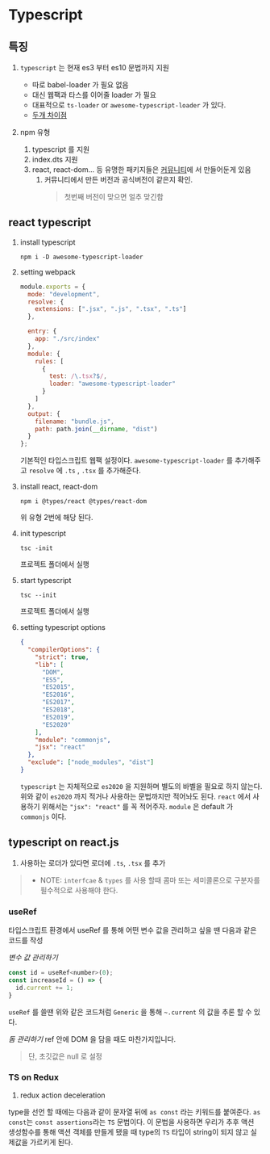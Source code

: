 # Typescript

## 특징

1. `typescript` 는 현재 es3 부터 es10 문법까지 지원

   - 따로 babel-loader 가 필요 없음
   - 대신 웹팩과 타스를 이어줄 loader 가 필요
   - 대표적으로 `ts-loader` or `awesome-typescript-loader` 가 있다.
   - [두개 차이점](https://github.com/s-panferov/awesome-typescript-loader)

2. npm 유형

   1. typescript 를 지원
   2. index.dts 지원
   3. react, react-dom... 등 유명한 패키지들은 [커뮤니티](https://github.com/DefinitelyTyped/DefinitelyTyped)에 서 만들어둔게 있음
      1. 커뮤니티에서 만든 버전과 공식버전이 같은지 확인.
         > 첫번째 버전이 맞으면 얼추 맞긴함

## react typescript

1. install typescript

   ```
   npm i -D awesome-typescript-loader
   ```

2. setting webpack

   ```javascript
   module.exports = {
     mode: "development",
     resolve: {
       extensions: [".jsx", ".js", ".tsx", ".ts"]
     },

     entry: {
       app: "./src/index"
     },
     module: {
       rules: [
         {
           test: /\.tsx?$/,
           loader: "awesome-typescript-loader"
         }
       ]
     },
     output: {
       filename: "bundle.js",
       path: path.join(__dirname, "dist")
     }
   };
   ```

   기본적인 타입스크립트 웹팩 설정이다.
   `awesome-typescript-loader` 를 추가해주고 `resolve` 에 `.ts` , `.tsx` 를 추가해준다.

3. install react, react-dom

   ```
   npm i @types/react @types/react-dom
   ```

   위 유형 2번에 해당 된다.

4. init typescript

   ```
   tsc -init
   ```

   프로젝트 폴더에서 실행

5. start typescript

   ```
   tsc --init
   ```

   프로젝트 폴더에서 실행

6. setting typescript options

   ```json
   {
     "compilerOptions": {
       "strict": true,
       "lib": [
         "DOM",
         "ES5",
         "ES2015",
         "ES2016",
         "ES2017",
         "ES2018",
         "ES2019",
         "ES2020"
       ],
       "module": "commonjs",
       "jsx": "react"
     },
     "exclude": ["node_modules", "dist"]
   }
   ```

   `typescript` 는 자체적으로 `es2020` 을 지원하며 별도의 바벨을 필요로 하지 않는다. 위와 같이 `es2020` 까지 적거나 사용하는 문법까지만 적어놔도 된다. `react` 에서 사용하기 위해서는 `"jsx": "react"` 를 꼭 적어주자.
   `module` 은 default 가 `commonjs` 이다.

##  typescript on react.js 

1. 사용하는 로더가 있다면 로더에 `.ts`, `.tsx` 를 추가

  > * NOTE: `interfcae` & `types` 를 사용 할때 콤마 또는 세미콜론으로 구분자를 필수적으로 사용해야 한다.

### useRef
타입스크립트 환경에서 useRef 를 통해 어떤 변수 값을 관리하고 싶을 땐 다음과 같은 코드를 작성

*변수 값 관리하기*

  ```javascript
  const id = useRef<number>(0);
  const increaseId = () => {
    id.current += 1;
  }
  ```

`useRef` 를 쓸땐 위와 같은 코드처럼 `Generic` 을 통해 `~.current` 의 값을 추론 할 수 있다.

*돔 관리하기*
ref 안에 DOM 을 담을 때도 마찬가지입니다. 
> 단, 초깃값은 null 로 설정



### TS on Redux

1. redux action deceleration

type을 선언 할 때에는 다음과 같이 문자열 뒤에 `as const` 라는 키워드를 붙여준다.
`as const`는 `const assertions`라는 `TS` 문법이다. 
이 문법을 사용하면 우리가 추후 액션 생성함수를 통해 액션 객체를 만들게 됐을 때 type의 `TS` 타입이 string이 되지 않고 실제값을 가르키게 된다.



